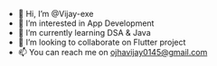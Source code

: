 - 👋 Hi, I’m @Vijay-exe
- 👀 I’m interested in App Development
- 🌱 I’m currently learning DSA & Java
- 💞️ I’m looking to collaborate on Flutter project
- 📫 You can reach me on ojhavijay0145@gmail.com

<!---
Vijay-exe/Vijay-exe is a ✨ special ✨ repository because its `README.md` (this file) appears on your GitHub profile.
You can click the Preview link to take a look at your changes.
--->
